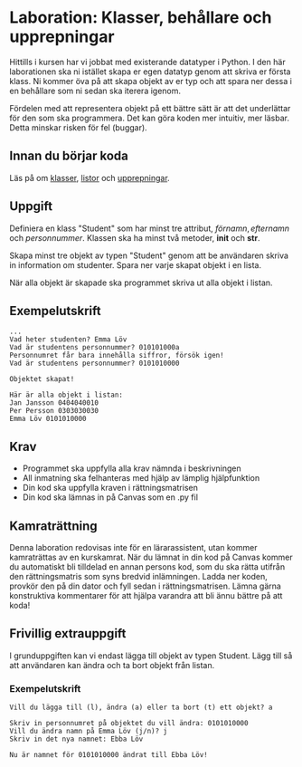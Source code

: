 # Laboration: Klasser, behållare och upprepningar

Hittills i kursen har vi jobbat med existerande datatyper i Python. 
I den här laborationen ska ni istället skapa er egen datatyp genom att
skriva er första klass. Ni kommer öva på att skapa objekt av er typ och
att spara ner dessa i en behållare som ni sedan ska iterera igenom.

Fördelen med att representera objekt på ett bättre sätt är att det underlättar 
för den som ska programmera. Det kan göra koden mer intuitiv, mer läsbar. Detta 
minskar risken för fel (buggar).

## Innan du börjar koda

Läs på om [klasser][klasser], [listor][listor] och [upprepningar][upprepningar].

[klasser]: https://docs.python.org/3/tutorial/classes.html
[listor]: https://docs.python.org/3/library/stdtypes.html#lists
[upprepningar]: https://docs.python.org/3/reference/compound_stmts.html?highlight=while#the-while-statement

## Uppgift

Definiera en klass "Student" som har minst tre attribut, $förnamn, efternamn$ och $personnummer$.
Klassen ska ha minst två metoder, __init__ och __str__. 

Skapa minst tre objekt av typen "Student" genom att be användaren skriva in
information om studenter. Spara ner varje skapat objekt i en lista.

När alla objekt är skapade ska programmet skriva ut alla objekt i listan. 

## Exempelutskrift

```
...
Vad heter studenten? Emma Löv
Vad är studentens personnummer? 010101000a
Personnumret får bara innehålla siffror, försök igen!
Vad är studentens personnummer? 0101010000

Objektet skapat!

Här är alla objekt i listan:
Jan Jansson 0404040010
Per Persson 0303030030
Emma Löv 0101010000

```

## Krav

* Programmet ska uppfylla alla krav nämnda i beskrivningen
* All inmatning ska felhanteras med hjälp av lämplig hjälpfunktion
* Din kod ska uppfylla kraven i rättningsmatrisen
* Din kod ska lämnas in på Canvas som en .py fil

## Kamraträttning

Denna laboration redovisas inte för en lärarassistent, utan kommer kamraträttas av en kurskamrat. När du lämnat in din kod på Canvas kommer du automatiskt bli tilldelad en annan persons kod, som du ska rätta utifrån den rättningsmatris som syns bredvid inlämningen. Ladda ner koden, provkör den på din dator och fyll sedan i rättningsmatrisen. Lämna gärna konstruktiva kommentarer för att hjälpa varandra att bli ännu bättre på att koda!

## Frivillig extrauppgift

I grunduppgiften kan vi endast lägga till objekt av typen Student. 
Lägg till så att användaren kan ändra och ta bort objekt från listan. 

### Exempelutskrift

```
Vill du lägga till (l), ändra (a) eller ta bort (t) ett objekt? a

Skriv in personnumret på objektet du vill ändra: 0101010000
Vill du ändra namn på Emma Löv (j/n)? j
Skriv in det nya namnet: Ebba Löv

Nu är namnet för 0101010000 ändrat till Ebba Löv!
``` 
